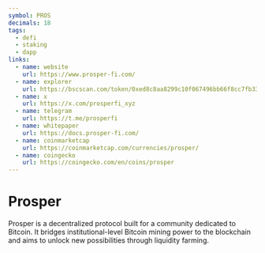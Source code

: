 ```yaml
---
symbol: PROS
decimals: 18
tags:
  - defi
  - staking
  - dapp
links:
  - name: website
    url: https://www.prosper-fi.com/
  - name: explorer
    url: https://bscscan.com/token/0xed8c8aa8299c10f067496bb66f8cc7fb338a3405
  - name: x
    url: https://x.com/prosperfi_xyz
  - name: telegram
    url: https://t.me/prosperfi
  - name: whitepaper
    url: https://docs.prosper-fi.com/
  - name: coinmarketcap
    url: https://coinmarketcap.com/currencies/prosper/
  - name: coingecko
    url: https://coingecko.com/en/coins/prosper
---
```


# Prosper

Prosper is a decentralized protocol built for a community dedicated to Bitcoin. It bridges institutional-level Bitcoin mining power to the blockchain and aims to unlock new possibilities through liquidity farming.
